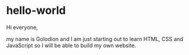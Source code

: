 # hello-world

Hi everyone,

my name is Golodion and I am just starting out to learn HTML, CSS and JavaScript so I will be able to build my own website.
